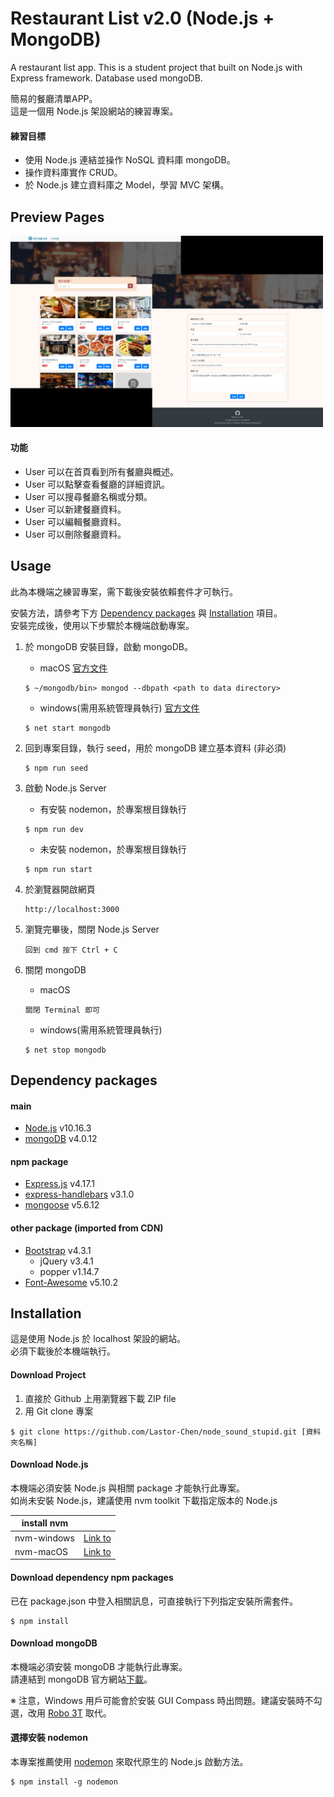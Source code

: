 # Restaurant List v2.0 (Node.js + MongoDB)
A restaurant list app.
This is a student project that built on Node.js with Express framework.
Database used mongoDB.

簡易的餐廳清單APP。 <br>
這是一個用 Node.js 架設網站的練習專案。

#### 練習目標
* 使用 Node.js 連結並操作 NoSQL 資料庫 mongoDB。
* 操作資料庫實作 CRUD。
* 於 Node.js 建立資料庫之 Model，學習 MVC 架構。


## Preview Pages
<img src="./public/img/preview.jpg" alt="preview" width="500px">

#### 功能
* User 可以在首頁看到所有餐廳與概述。
* User 可以點擊查看餐廳的詳細資訊。
* User 可以搜尋餐廳名稱或分類。
* User 可以新建餐廳資料。
* User 可以編輯餐廳資料。
* User 可以刪除餐廳資料。

## Usage
此為本機端之練習專案，需下載後安裝依賴套件才可執行。

安裝方法，請參考下方 [Dependency packages](#Dependency-packages) 與 [Installation](#Installation) 項目。 <br>
安裝完成後，使用以下步驟於本機端啟動專案。

1. 於 mongoDB 安裝目錄，啟動 mongoDB。 
    
    * macOS [官方文件](https://docs.mongodb.com/manual/tutorial/install-mongodb-enterprise-on-os-x/#run-mongodb)
    ```
    $ ~/mongodb/bin> mongod --dbpath <path to data directory>
    ```
    
    * windows(需用系統管理員執行) [官方文件](https://docs.mongodb.com/manual/tutorial/install-mongodb-enterprise-on-windows/#start-mdb-edition-as-a-windows-service)
    ```
    $ net start mongodb
    ```

2. 回到專案目錄，執行 seed，用於 mongoDB 建立基本資料 (非必須)
    ```
    $ npm run seed
    ```

3. 啟動 Node.js Server
    
    * 有安裝 nodemon，於專案根目錄執行
    ```
    $ npm run dev
    ```

    * 未安裝 nodemon，於專案根目錄執行
    ```
    $ npm run start
    ```

4. 於瀏覽器開啟網頁
    ```
    http://localhost:3000
    ```

5. 瀏覽完畢後，關閉 Node.js Server
    ```
    回到 cmd 按下 Ctrl + C
    ```

6. 關閉 mongoDB
    * macOS
    ```
    關閉 Terminal 即可
    ```
    
    * windows(需用系統管理員執行)
    ```
    $ net stop mongodb
    ```

## Dependency packages
#### main
* [Node.js](https://nodejs.org/en/) v10.16.3
* [mongoDB](https://www.mongodb.com/) v4.0.12

#### npm package
* [Express.js](https://expressjs.com/) v4.17.1
* [express-handlebars](https://www.npmjs.com/package/express-handlebars) v3.1.0
* [mongoose](https://mongoosejs.com/) v5.6.12

#### other package (imported from CDN)
* [Bootstrap](https://getbootstrap.com/) v4.3.1
  * jQuery v3.4.1
  * popper v1.14.7
* [Font-Awesome](https://fontawesome.com/) v5.10.2


## Installation
這是使用 Node.js 於 localhost 架設的網站。 <br>
必須下載後於本機端執行。

#### Download Project
1. 直接於 Github 上用瀏覽器下載 ZIP file
2. 用 Git clone 專案
```
$ git clone https://github.com/Lastor-Chen/node_sound_stupid.git [資料夾名稱]
```

#### Download Node.js
本機端必須安裝 Node.js 與相關 package 才能執行此專案。 <br>
如尚未安裝 Node.js，建議使用 nvm toolkit 下載指定版本的 Node.js

| install nvm |  |
| -------- | -------- |
| nvm-windows     | [Link to](https://github.com/coreybutler/nvm-windows) |
| nvm-macOS     | [Link to](https://github.com/nvm-sh/nvm) |

#### Download dependency npm packages
已在 package.json 中登入相關訊息，可直接執行下列指定安裝所需套件。
```
$ npm install
```

#### Download mongoDB
本機端必須安裝 mongoDB 才能執行此專案。 <br>
請連結到 mongoDB 官方網站[下載](https://www.mongodb.com/download-center/community)。

※ 注意，Windows 用戶可能會於安裝 GUI Compass 時出問題。建議安裝時不勾選，改用 [Robo 3T](https://robomongo.org/) 取代。

#### 選擇安裝 nodemon
本專案推薦使用 [nodemon](https://github.com/remy/nodemon) 來取代原生的 Node.js 啟動方法。
```
$ npm install -g nodemon
```